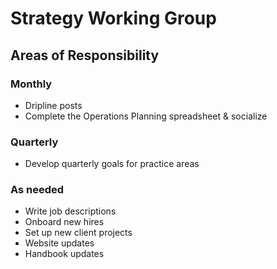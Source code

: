 # Strategy Working Group

## Areas of Responsibility

### Monthly

- Dripline posts
- Complete the Operations Planning spreadsheet & socialize

### Quarterly

- Develop quarterly goals for practice areas

### As needed

- Write job descriptions
- Onboard new hires
- Set up new client projects
- Website updates
- Handbook updates
